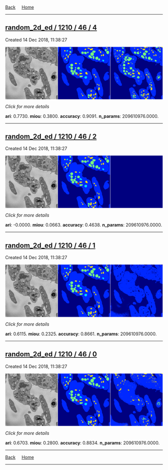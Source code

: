 
[Back](..)&nbsp;&nbsp;&nbsp;&nbsp;&nbsp;[Home](https://leapmanlab.github.io/snapshots)

---

<div class="summary"><a href="4"><h2>random_2d_ed / 1210 / 46 / 4</h2></a><p>Created 14 Dec 2018, 11:38:27
</p><a href="4"><img src="4/media/summary.png" align="center"></a><p>
<i>Click for more details</i>
</p></div>

**ari**: 0.7730. **miou**: 0.3800. **accuracy**: 0.9091. **n_params**: 209610976.0000. 

---

<div class="summary"><a href="2"><h2>random_2d_ed / 1210 / 46 / 2</h2></a><p>Created 14 Dec 2018, 11:38:27
</p><a href="2"><img src="2/media/summary.png" align="center"></a><p>
<i>Click for more details</i>
</p></div>

**ari**: -0.0000. **miou**: 0.0663. **accuracy**: 0.4638. **n_params**: 209610976.0000. 

---

<div class="summary"><a href="1"><h2>random_2d_ed / 1210 / 46 / 1</h2></a><p>Created 14 Dec 2018, 11:38:27
</p><a href="1"><img src="1/media/summary.png" align="center"></a><p>
<i>Click for more details</i>
</p></div>

**ari**: 0.6115. **miou**: 0.2325. **accuracy**: 0.8661. **n_params**: 209610976.0000. 

---

<div class="summary"><a href="0"><h2>random_2d_ed / 1210 / 46 / 0</h2></a><p>Created 14 Dec 2018, 11:38:27
</p><a href="0"><img src="0/media/summary.png" align="center"></a><p>
<i>Click for more details</i>
</p></div>

**ari**: 0.6703. **miou**: 0.2800. **accuracy**: 0.8834. **n_params**: 209610976.0000. 

---

[Back](..)&nbsp;&nbsp;&nbsp;&nbsp;&nbsp;[Home](https://leapmanlab.github.io/snapshots)

---